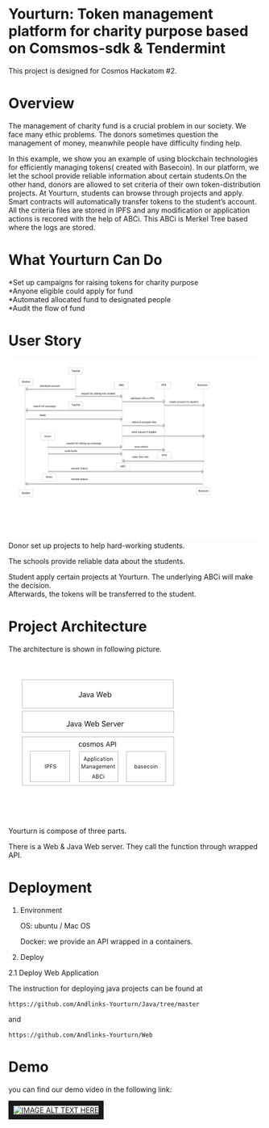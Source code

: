 # Yourturn: Token management platform for charity purpose based on Comsmos-sdk & Tendermint

This project is designed for Cosmos Hackatom #2.
# Overview

The management of charity fund is a crucial problem in our society. We face many ethic problems.
The donors sometimes question the management of money, meanwhile people have difficulty finding help. 

In this example, we show you an example of using blockchain technologies for efficiently managing tokens( created with Basecoin). In our platform, we let the school provide reliable information about certain students.On the other hand, donors are allowed to set criteria of their own token-distribution projects. At Yourturn, students can browse through projects and apply. Smart contracts will automatically transfer tokens to the student’s account. All the criteria files are stored in IPFS and any modification or application actions is recored with the help of ABCi. This ABCi is Merkel Tree based where the logs are stored.

# What Yourturn  Can Do
*Set up campaigns for raising tokens for charity purpose<br/>
*Anyone eligible could apply for fund<br/>
*Automated allocated fund to designated people<br/>
*Audit the flow of fund<br/>
# User Story
![alt text](https://github.com/Andlinks-Yourturn/Hackatom/blob/master/workflow.png)
Donor set up projects to help hard-working students.<br/>

The schools provide reliable data about the students. <br/>

Student apply certain projects at Yourturn. The underlying ABCi will make the decision. <br/>Afterwards, the tokens will be transferred to the student.

# Project Architecture
The architecture is shown in following picture.
![alt text](https://github.com/Andlinks-Yourturn/Hackatom/blob/master/architecture.jpeg)

Yourturn is compose of three parts.

There is a Web & Java Web server. They call the function through wrapped API.

# Deployment
1. Environment

    OS: ubuntu / Mac OS 

    Docker: we provide an API wrapped in a containers.

2. Deploy

2.1 Deploy Web Application

The instruction for deploying java projects can be found at 

    https://github.com/Andlinks-Yourturn/Java/tree/master

and 

    https://github.com/Andlinks-Yourturn/Web




    
    
# Demo

you can find our demo video in the following link:

 <a href="http://www.youtube.com/watch?feature=player_embedded&v=oqAMhmyZgYQ
 " target="_blank"><img src="http://img.youtube.com/vi/oqAMhmyZgYQ/0.jpg" 
 alt="IMAGE ALT TEXT HERE" width="240" height="180" border="10" /></a>




